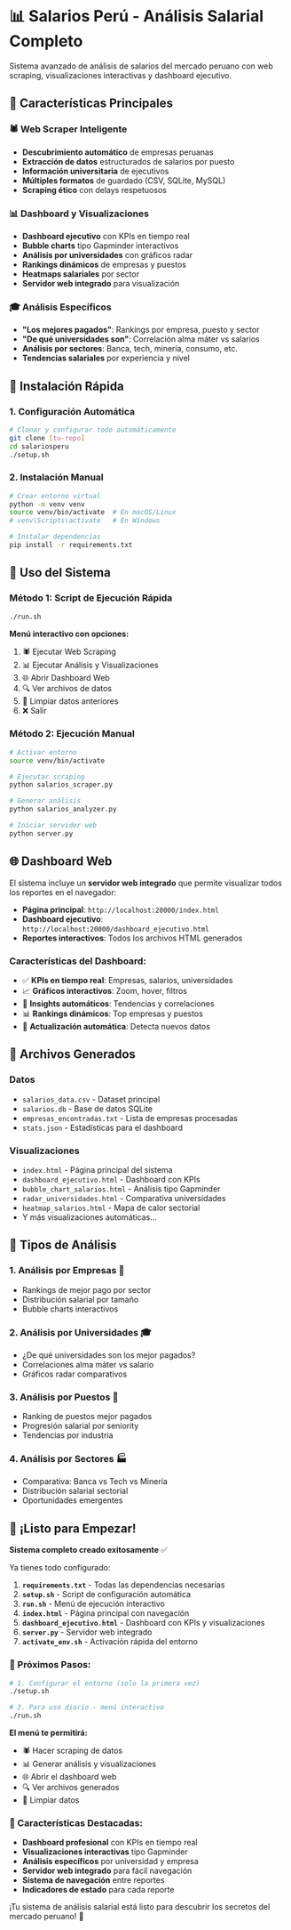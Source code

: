 # 📊 Salarios Perú - Análisis Salarial Completo

Sistema avanzado de análisis de salarios del mercado peruano con web scraping, visualizaciones interactivas y dashboard ejecutivo.

## 🎯 Características Principales

### 🕷️ Web Scraper Inteligente
- **Descubrimiento automático** de empresas peruanas
- **Extracción de datos** estructurados de salarios por puesto
- **Información universitaria** de ejecutivos
- **Múltiples formatos** de guardado (CSV, SQLite, MySQL)
- **Scraping ético** con delays respetuosos

### 📊 Dashboard y Visualizaciones
- **Dashboard ejecutivo** con KPIs en tiempo real
- **Bubble charts** tipo Gapminder interactivos
- **Análisis por universidades** con gráficos radar
- **Rankings dinámicos** de empresas y puestos
- **Heatmaps salariales** por sector
- **Servidor web integrado** para visualización

### 🎓 Análisis Específicos
- **"Los mejores pagados"**: Rankings por empresa, puesto y sector
- **"De qué universidades son"**: Correlación alma máter vs salarios
- **Análisis por sectores**: Banca, tech, minería, consumo, etc.
- **Tendencias salariales** por experiencia y nivel

## 🚀 Instalación Rápida

### 1. Configuración Automática
```bash
# Clonar y configurar todo automáticamente
git clone [tu-repo]
cd salariosperu
./setup.sh
```

### 2. Instalación Manual
```bash
# Crear entorno virtual
python -m venv venv
source venv/bin/activate  # En macOS/Linux
# venv\Scripts\activate   # En Windows

# Instalar dependencias
pip install -r requirements.txt
```

## 📱 Uso del Sistema

### Método 1: Script de Ejecución Rápida
```bash
./run.sh
```
**Menú interactivo con opciones:**
1. 🕷️ Ejecutar Web Scraping
2. 📊 Ejecutar Análisis y Visualizaciones  
3. 🌐 Abrir Dashboard Web
4. 🔍 Ver archivos de datos
5. 🧹 Limpiar datos anteriores
6. ❌ Salir

### Método 2: Ejecución Manual
```bash
# Activar entorno
source venv/bin/activate

# Ejecutar scraping
python salarios_scraper.py

# Generar análisis
python salarios_analyzer.py

# Iniciar servidor web
python server.py
```

## 🌐 Dashboard Web

El sistema incluye un **servidor web integrado** que permite visualizar todos los reportes en el navegador:

- **Página principal**: `http://localhost:20000/index.html`
- **Dashboard ejecutivo**: `http://localhost:20000/dashboard_ejecutivo.html`
- **Reportes interactivos**: Todos los archivos HTML generados

### Características del Dashboard:
- ✅ **KPIs en tiempo real**: Empresas, salarios, universidades
- 📈 **Gráficos interactivos**: Zoom, hover, filtros
- 🎯 **Insights automáticos**: Tendencias y correlaciones
- 📊 **Rankings dinámicos**: Top empresas y puestos
- 🔄 **Actualización automática**: Detecta nuevos datos

## 📁 Archivos Generados

### Datos
- `salarios_data.csv` - Dataset principal
- `salarios.db` - Base de datos SQLite
- `empresas_encontradas.txt` - Lista de empresas procesadas
- `stats.json` - Estadísticas para el dashboard

### Visualizaciones
- `index.html` - Página principal del sistema
- `dashboard_ejecutivo.html` - Dashboard con KPIs
- `bubble_chart_salarios.html` - Análisis tipo Gapminder
- `radar_universidades.html` - Comparativa universidades
- `heatmap_salarios.html` - Mapa de calor sectorial
- Y más visualizaciones automáticas...

## 🎨 Tipos de Análisis

### 1. **Análisis por Empresas** 🏢
- Rankings de mejor pago por sector
- Distribución salarial por tamaño
- Bubble charts interactivos

### 2. **Análisis por Universidades** 🎓
- ¿De qué universidades son los mejor pagados?
- Correlaciones alma máter vs salario
- Gráficos radar comparativos

### 3. **Análisis por Puestos** 💼
- Ranking de puestos mejor pagados
- Progresión salarial por seniority
- Tendencias por industria

### 4. **Análisis por Sectores** 🏭
- Comparativa: Banca vs Tech vs Minería
- Distribución salarial sectorial
- Oportunidades emergentes

## 🚀 ¡Listo para Empezar!

**Sistema completo creado exitosamente** ✅

Ya tienes todo configurado:

1. **`requirements.txt`** - Todas las dependencias necesarias
2. **`setup.sh`** - Script de configuración automática
3. **`run.sh`** - Menú de ejecución interactivo
4. **`index.html`** - Página principal con navegación
5. **`dashboard_ejecutivo.html`** - Dashboard con KPIs y visualizaciones
6. **`server.py`** - Servidor web integrado
7. **`activate_env.sh`** - Activación rápida del entorno

### 🎯 Próximos Pasos:

```bash
# 1. Configurar el entorno (solo la primera vez)
./setup.sh

# 2. Para uso diario - menú interactivo
./run.sh
```

**El menú te permitirá:**
- 🕷️ Hacer scraping de datos
- 📊 Generar análisis y visualizaciones  
- 🌐 Abrir el dashboard web
- 🔍 Ver archivos generados
- 🧹 Limpiar datos

### 🌟 Características Destacadas:

- **Dashboard profesional** con KPIs en tiempo real
- **Visualizaciones interactivas** tipo Gapminder
- **Análisis específicos** por universidad y empresa
- **Servidor web integrado** para fácil navegación
- **Sistema de navegación** entre reportes
- **Indicadores de estado** para cada reporte

¡Tu sistema de análisis salarial está listo para descubrir los secretos del mercado peruano! 🚀
